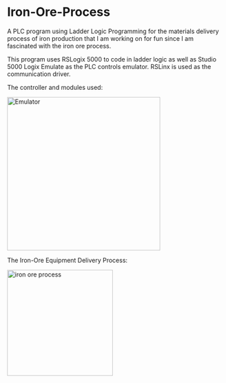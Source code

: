 # Iron-Ore-Process
A PLC program using Ladder Logic Programming for the materials delivery process of iron production that I am working on for fun since I am fascinated with the iron ore process. 

This program uses RSLogix 5000 to code in ladder logic as well as Studio 5000 Logix Emulate as the PLC controls emulator. RSLinx is used as the communication driver. 

The controller and modules used: 

<img width="355" alt="Emulator" src="https://user-images.githubusercontent.com/62251927/232361049-d86816a2-9886-4fc1-a4f1-bacab9a55bdf.PNG">

The Iron-Ore Equipment Delivery Process: 

<img width="245" alt="iron ore process" src="https://user-images.githubusercontent.com/62251927/232361087-97647784-7f1f-4eab-902e-bcb5d47a6dfd.PNG">
